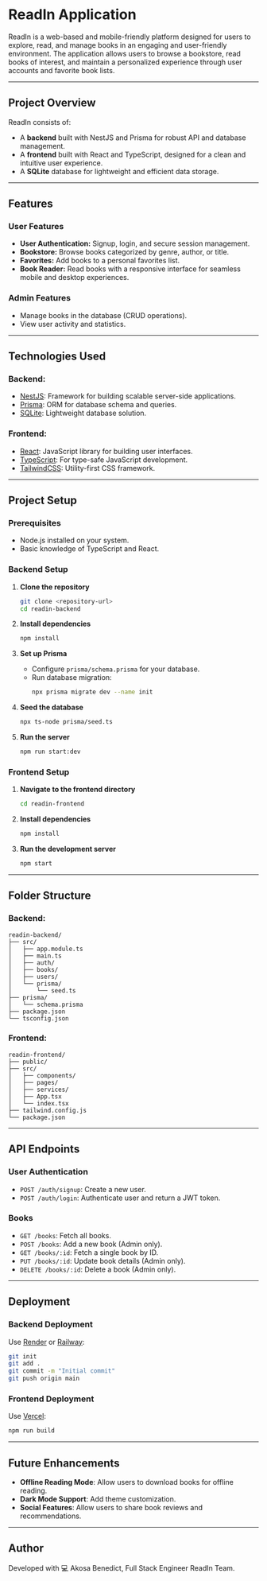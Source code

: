 # ReadIn Application

ReadIn is a web-based and mobile-friendly platform designed for users to explore, read, and manage books in an engaging and user-friendly environment. The application allows users to browse a bookstore, read books of interest, and maintain a personalized experience through user accounts and favorite book lists.

---

## Project Overview

ReadIn consists of:
- A **backend** built with NestJS and Prisma for robust API and database management.
- A **frontend** built with React and TypeScript, designed for a clean and intuitive user experience.
- A **SQLite** database for lightweight and efficient data storage.

---

## Features

### User Features
- **User Authentication:** Signup, login, and secure session management.
- **Bookstore:** Browse books categorized by genre, author, or title.
- **Favorites:** Add books to a personal favorites list.
- **Book Reader:** Read books with a responsive interface for seamless mobile and desktop experiences.

### Admin Features
- Manage books in the database (CRUD operations).
- View user activity and statistics.

---

## Technologies Used

### Backend:
- [NestJS](https://nestjs.com/): Framework for building scalable server-side applications.
- [Prisma](https://www.prisma.io/): ORM for database schema and queries.
- [SQLite](https://www.sqlite.org/index.html): Lightweight database solution.

### Frontend:
- [React](https://reactjs.org/): JavaScript library for building user interfaces.
- [TypeScript](https://www.typescriptlang.org/): For type-safe JavaScript development.
- [TailwindCSS](https://tailwindcss.com/): Utility-first CSS framework.

---

## Project Setup

### Prerequisites
- Node.js installed on your system.
- Basic knowledge of TypeScript and React.

### Backend Setup

1. **Clone the repository**
   ```bash
   git clone <repository-url>
   cd readin-backend
   ```

2. **Install dependencies**
   ```bash
   npm install
   ```

3. **Set up Prisma**
   - Configure `prisma/schema.prisma` for your database.
   - Run database migration:
     ```bash
     npx prisma migrate dev --name init
     ```

4. **Seed the database**
   ```bash
   npx ts-node prisma/seed.ts
   ```

5. **Run the server**
   ```bash
   npm run start:dev
   ```

### Frontend Setup

1. **Navigate to the frontend directory**
   ```bash
   cd readin-frontend
   ```

2. **Install dependencies**
   ```bash
   npm install
   ```

3. **Run the development server**
   ```bash
   npm start
   ```

---

## Folder Structure

### Backend:
```
readin-backend/
├── src/
│   ├── app.module.ts
│   ├── main.ts
│   ├── auth/
│   ├── books/
│   ├── users/
│   └── prisma/
│       └── seed.ts
├── prisma/
│   └── schema.prisma
├── package.json
└── tsconfig.json
```

### Frontend:
```
readin-frontend/
├── public/
├── src/
│   ├── components/
│   ├── pages/
│   ├── services/
│   ├── App.tsx
│   └── index.tsx
├── tailwind.config.js
└── package.json
```

---

## API Endpoints

### User Authentication
- `POST /auth/signup`: Create a new user.
- `POST /auth/login`: Authenticate user and return a JWT token.

### Books
- `GET /books`: Fetch all books.
- `POST /books`: Add a new book (Admin only).
- `GET /books/:id`: Fetch a single book by ID.
- `PUT /books/:id`: Update book details (Admin only).
- `DELETE /books/:id`: Delete a book (Admin only).

---

## Deployment

### Backend Deployment
Use [Render](https://render.com) or [Railway](https://railway.app):
```bash
git init
git add .
git commit -m "Initial commit"
git push origin main
```

### Frontend Deployment
Use [Vercel](https://vercel.com):
```bash
npm run build
```

---

## Future Enhancements
- **Offline Reading Mode**: Allow users to download books for offline reading.
- **Dark Mode Support**: Add theme customization.
- **Social Features**: Allow users to share book reviews and recommendations.

---

## Author
Developed with 💻 Akosa Benedict, Full Stack Engineer ReadIn Team.
